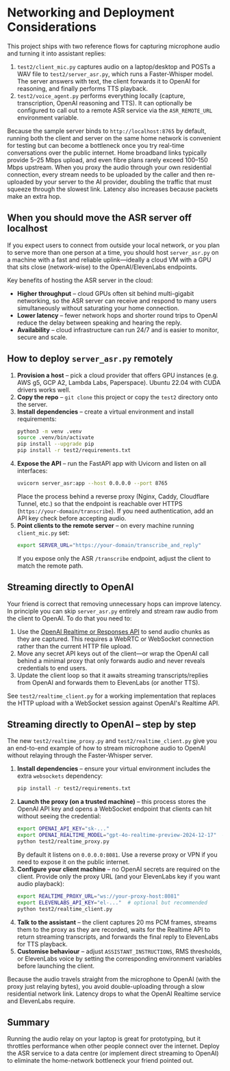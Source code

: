 # Networking and Deployment Considerations

This project ships with two reference flows for capturing microphone audio and turning it into
assistant replies:

1. `test2/client_mic.py` captures audio on a laptop/desktop and POSTs a WAV file to
   `test2/server_asr.py`, which runs a Faster-Whisper model. The server answers with text, the
   client forwards it to OpenAI for reasoning, and finally performs TTS playback.
2. `test2/voice_agent.py` performs everything locally (capture, transcription, OpenAI reasoning and
   TTS). It can optionally be configured to call out to a remote ASR service via the
   `ASR_REMOTE_URL` environment variable.

Because the sample server binds to `http://localhost:8765` by default, running both the client and
server on the same home network is convenient for testing but can become a bottleneck once you try
real-time conversations over the public internet. Home broadband links typically provide
5–25 Mbps upload, and even fibre plans rarely exceed 100–150 Mbps upstream. When you proxy the audio
through your own residential connection, every stream needs to be uploaded by the caller and then
re-uploaded by your server to the AI provider, doubling the traffic that must squeeze through the
slowest link. Latency also increases because packets make an extra hop.

## When you should move the ASR server off localhost

If you expect users to connect from outside your local network, or you plan to serve more than one
person at a time, you should host `server_asr.py` on a machine with a fast and reliable uplink—ideally
a cloud VM with a GPU that sits close (network-wise) to the OpenAI/ElevenLabs endpoints.

Key benefits of hosting the ASR server in the cloud:

- **Higher throughput** – cloud GPUs often sit behind multi-gigabit networking, so the ASR server can
  receive and respond to many users simultaneously without saturating your home connection.
- **Lower latency** – fewer network hops and shorter round trips to OpenAI reduce the delay between
  speaking and hearing the reply.
- **Availability** – cloud infrastructure can run 24/7 and is easier to monitor, secure and scale.

## How to deploy `server_asr.py` remotely

1. **Provision a host** – pick a cloud provider that offers GPU instances (e.g. AWS g5, GCP A2,
   Lambda Labs, Paperspace). Ubuntu 22.04 with CUDA drivers works well.
2. **Copy the repo** – `git clone` this project or copy the `test2` directory onto the server.
3. **Install dependencies** – create a virtual environment and install requirements:
   ```bash
   python3 -m venv .venv
   source .venv/bin/activate
   pip install --upgrade pip
   pip install -r test2/requirements.txt
   ```
4. **Expose the API** – run the FastAPI app with Uvicorn and listen on all interfaces:
   ```bash
   uvicorn server_asr:app --host 0.0.0.0 --port 8765
   ```
   Place the process behind a reverse proxy (Nginx, Caddy, Cloudflare Tunnel, etc.) so that the
   endpoint is reachable over HTTPS (`https://your-domain/transcribe`). If you need authentication,
   add an API key check before accepting audio.
5. **Point clients to the remote server** – on every machine running `client_mic.py` set:
   ```bash
   export SERVER_URL="https://your-domain/transcribe_and_reply"
   ```
   If you expose only the ASR `/transcribe` endpoint, adjust the client to match the remote path.

## Streaming directly to OpenAI

Your friend is correct that removing unnecessary hops can improve latency. In principle you can skip
`server_asr.py` entirely and stream raw audio from the client to OpenAI. To do that you need to:

1. Use the [OpenAI Realtime or Responses API](https://platform.openai.com/docs/guides/realtime) to
   send audio chunks as they are captured. This requires a WebRTC or WebSocket connection rather than
   the current HTTP file upload.
2. Move any secret API keys out of the client—or wrap the OpenAI call behind a minimal proxy that
   only forwards audio and never reveals credentials to end users.
3. Update the client loop so that it awaits streaming transcripts/replies from OpenAI and forwards
   them to ElevenLabs (or another TTS).

See `test2/realtime_client.py` for a working implementation that replaces the HTTP upload with a
WebSocket session against OpenAI's Realtime API.

## Streaming directly to OpenAI – step by step

The new `test2/realtime_proxy.py` and `test2/realtime_client.py` give you an end-to-end example of
how to stream microphone audio to OpenAI without relaying through the Faster-Whisper server.

1. **Install dependencies** – ensure your virtual environment includes the extra `websockets`
   dependency:
   ```bash
   pip install -r test2/requirements.txt
   ```
2. **Launch the proxy (on a trusted machine)** – this process stores the OpenAI API key and opens a
   WebSocket endpoint that clients can hit without seeing the credential:
   ```bash
   export OPENAI_API_KEY="sk-..."
   export OPENAI_REALTIME_MODEL="gpt-4o-realtime-preview-2024-12-17"  # optional override
   python test2/realtime_proxy.py
   ```
   By default it listens on `0.0.0.0:8081`. Use a reverse proxy or VPN if you need to expose it on
   the public internet.
3. **Configure your client machine** – no OpenAI secrets are required on the client. Provide only
   the proxy URL (and your ElevenLabs key if you want audio playback):
   ```bash
   export REALTIME_PROXY_URL="ws://your-proxy-host:8081"
   export ELEVENLABS_API_KEY="el-..."  # optional but recommended
   python test2/realtime_client.py
   ```
4. **Talk to the assistant** – the client captures 20 ms PCM frames, streams them to the proxy as
   they are recorded, waits for the Realtime API to return streaming transcripts, and forwards the
   final reply to ElevenLabs for TTS playback.
5. **Customise behaviour** – adjust `ASSISTANT_INSTRUCTIONS`, RMS thresholds, or ElevenLabs voice by
   setting the corresponding environment variables before launching the client.

Because the audio travels straight from the microphone to OpenAI (with the proxy just relaying
bytes), you avoid double-uploading through a slow residential network link. Latency drops to what the
OpenAI Realtime service and ElevenLabs require.

## Summary

Running the audio relay on your laptop is great for prototyping, but it throttles performance when
other people connect over the internet. Deploy the ASR service to a data centre (or implement direct
streaming to OpenAI) to eliminate the home-network bottleneck your friend pointed out.
